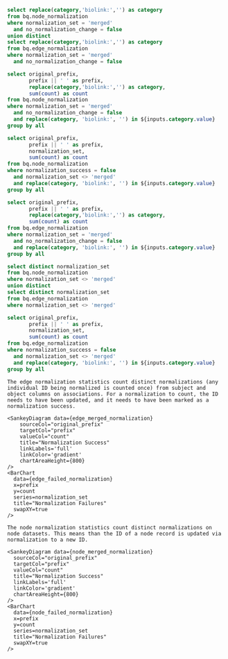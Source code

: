 ```sql normalization_categories
select replace(category,'biolink:','') as category
from bq.node_normalization
where normalization_set = 'merged'
  and no_normalization_change = false
union distinct 
select replace(category,'biolink:','') as category
from bq.edge_normalization
where normalization_set = 'merged'
  and no_normalization_change = false
```

```sql node_merged_normalization
select original_prefix, 
       prefix || ' ' as prefix, 
       replace(category,'biolink:','') as category, 
       sum(count) as count
from bq.node_normalization
where normalization_set = 'merged'
  and no_normalization_change = false
  and replace(category, 'biolink:', '') in ${inputs.category.value}
group by all
```

```sql node_failed_normalization
select original_prefix, 
       prefix || ' ' as prefix,
       normalization_set,      
       sum(count) as count
from bq.node_normalization
where normalization_success = false
  and normalization_set <> 'merged'
  and replace(category, 'biolink:', '') in ${inputs.category.value}
group by all
```

```sql edge_merged_normalization
select original_prefix, 
       prefix || ' ' as prefix, 
       replace(category,'biolink:','') as category, 
       sum(count) as count
from bq.edge_normalization
where normalization_set = 'merged'
  and no_normalization_change = false
  and replace(category, 'biolink:', '') in ${inputs.category.value}
group by all
```

```sql normalization_datasets
select distinct normalization_set
from bq.node_normalization
where normalization_set <> 'merged'
union distinct
select distinct normalization_set
from bq.edge_normalization
where normalization_set <> 'merged'
```

```sql edge_failed_normalization
select original_prefix, 
       prefix || ' ' as prefix,
       normalization_set,      
       sum(count) as count
from bq.edge_normalization
where normalization_success = false
  and normalization_set <> 'merged'
  and replace(category, 'biolink:', '') in ${inputs.category.value}
group by all
```

<Dropdown
  data={normalization_categories}
  name=category
  value=category
  label=category
  title="Filter By Category"
  multiple=true
  selectAllByDefault=true
  description="Filter normalized node categories"
/>

<Tabs>
  <Tab label="Edges">

    The edge normalization statistics count distinct normalizations (any individual ID being normalized is counted once) from subject and object columns on associations. For a normalization to count, the ID needs to have been updated, and it needs to have been marked as a normalization success. 

    <SankeyDiagram data={edge_merged_normalization} 
        sourceCol="original_prefix" 
        targetCol="prefix" 
        valueCol="count" 
        title="Normalization Success"
        linkLabels='full'  
        linkColor='gradient' 
        chartAreaHeight={800}
    />
    <BarChart 
      data={edge_failed_normalization}
      x=prefix
      y=count
      series=normalization_set
      title="Normalization Failures"
      swapXY=true
    /> 
  </Tab>
  <Tab label="Nodes">

    The node normalization statistics count distinct normalizations on node datasets. This means than the ID of a node record is updated via normalization to a new ID. 

    <SankeyDiagram data={node_merged_normalization} 
      sourceCol="original_prefix" 
      targetCol="prefix" 
      valueCol="count" 
      title="Normalization Success"
      linkLabels='full'  
      linkColor='gradient' 
      chartAreaHeight={800}
    />
    <BarChart 
      data={node_failed_normalization}
      x=prefix
      y=count
      series=normalization_set
      title="Normalization Failures"
      swapXY=true
    />
  </Tab>

</Tabs>



